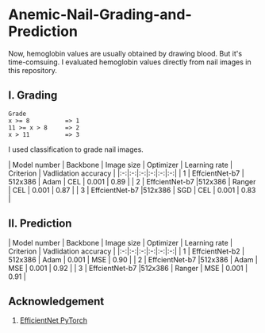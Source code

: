 # Anemic-Nail-Grading-and-Prediction
Now, hemoglobin values are usually obtained by drawing blood. But it's time-comsuing. I evaluated hemoglobin values directly from nail images in this repository.



## I. Grading


```
Grade
x >= 8 	        => 1
11 >= x > 8    	=> 2
x > 11 	        => 3
```

I used classification to grade nail images.

| Model number | Backbone | Image size | Optimizer | Learning rate | Criterion | Vadlidation accuracy |
|:-:|:-:|:-:|:-:|:-:|:-:|
| 1 | EffcientNet-b7 | 512x386 | Adam | CEL | 0.001 | 0.89 |
| 2 | EffcientNet-b7 |512x386 | Ranger | CEL | 0.001 | 0.87 |
| 3 | EffcientNet-b7 |512x386 | SGD | CEL | 0.001 | 0.83 |


## II. Prediction


| Model number | Backbone | Image size | Optimizer | Learning rate | Criterion | Vadlidation accuracy |
|:-:|:-:|:-:|:-:|:-:|:-:|
| 1 | EffcientNet-b2 | 512x386 | Adam | 0.001 | MSE | 0.90 |
| 2 | EffcientNet-b7 |512x386 | Adam | MSE | 0.001 | 0.92 |
| 3 | EffcientNet-b7 |512x386 | Ranger | MSE | 0.001 | 0.91 |


## Acknowledgement
1. [EfficientNet PyTorch](https://github.com/lukemelas/EfficientNet-PyTorch)
